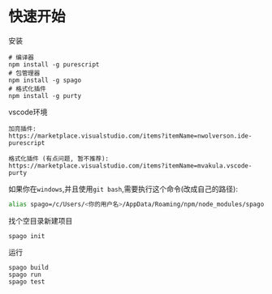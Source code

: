 # 快速开始

安装

```shell
# 编译器
npm install -g purescript
# 包管理器
npm install -g spago
# 格式化插件
npm install -g purty
```

vscode环境

```
加亮插件:
https://marketplace.visualstudio.com/items?itemName=nwolverson.ide-purescript

格式化插件 (有点问题, 暂不推荐): 
https://marketplace.visualstudio.com/items?itemName=mvakula.vscode-purty
```

如果你在`windows`,并且使用`git bash`,需要执行这个命令(改成自己的路径):

```bash
alias spago=/c/Users/<你的用户名>/AppData/Roaming/npm/node_modules/spago/spago.exe
```

找个空目录新建项目

```shell
spago init
```

运行

```shell
spago build
spago run
spago test
```
